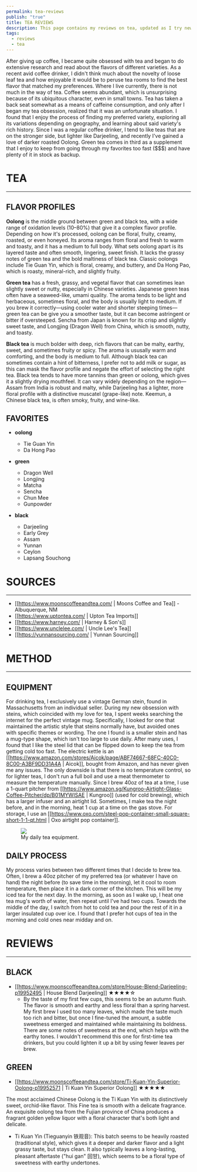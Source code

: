 ```yaml
---
permalink: tea-reviews
publish: "true"
title: TEA REVIEWS
description: This page contains my reviews on tea, updated as I try new variants
tags:
  - reviews
  - tea
---
```

After giving up coffee, I became quite obsessed with tea and began to do extensive research and read about the flavors of different varieties. As a recent avid coffee drinker, I didn't think much about the novelty of loose leaf tea and how enjoyable it would be to peruse tea rooms to find the best flavor that matched my preferences. Where I live currently, there is not much in the way of tea. Coffee seems abundant, which is unsurprising because of its ubiquitous character, even in small towns. Tea has taken a back seat somewhat as a means of caffeine consumption, and only after I began my tea obsession, realized that it was an unfortunate situation. I found that I enjoy the process of finding my preferred variety, exploring all its variations depending on geography, and learning about said variety's rich history. Since I was a regular coffee drinker, I tend to like teas that are on the stronger side, but lighter like Darjeeling, and recently I've gained a love of darker roasted Oolong. Green tea comes in third as a supplement that I enjoy to keep from going through my favorites too fast ($$$) and have plenty of it in stock as backup. 

# TEA
---
## FLAVOR PROFILES

**Oolong** is the middle ground between green and black tea, with a wide range of oxidation levels (10–80%) that give it a complex flavor profile. Depending on how it's processed, oolong can be floral, fruity, creamy, roasted, or even honeyed. Its aroma ranges from floral and fresh to warm and toasty, and it has a medium to full body. What sets oolong apart is its layered taste and often smooth, lingering, sweet finish. It lacks the grassy notes of green tea and the bold maltiness of black tea. Classic oolongs include Tie Guan Yin, which is floral, creamy, and buttery, and Da Hong Pao, which is roasty, mineral-rich, and slightly fruity.

**Green tea** has a fresh, grassy, and vegetal flavor that can sometimes lean slightly sweet or nutty, especially in Chinese varieties. Japanese green teas often have a seaweed-like, umami quality. The aroma tends to be light and herbaceous, sometimes floral, and the body is usually light to medium. If you brew it correctly—using cooler water and shorter steeping times—green tea can be give you a smoother taste, but it can become astringent or bitter if oversteeped. Sencha from Japan is known for its crisp and slightly sweet taste, and Longjing (Dragon Well) from China, which is smooth, nutty, and toasty.

**Black tea** is much bolder with deep, rich flavors that can be malty, earthy, sweet, and sometimes fruity or spicy. The aroma is ususally warm and comforting, and the body is medium to full. Although black tea can sometimes contain a hint of bitterness, I prefer not to add milk or sugar, as this can mask the flavor profile and negate the effort of selecting the right tea. Black tea tends to have more tannins than green or oolong, which gives it a slightly drying mouthfeel. It can vary widely depending on the region—Assam from India is robust and malty, while Darjeeling has a lighter, more floral profile with a distinctive muscatel (grape-like) note. Keemun, a Chinese black tea, is often smoky, fruity, and wine-like.

## FAVORITES

- **oolong**
  - Tie Guan Yin
  - Da Hong Pao

- **green**
  - Dragon Well
  -  Longjing
  -  Matcha
  -  Sencha
  - Chun Mee
  - Gunpowder


- **black**
  - Darjeeling
  - Early Grey
  - Assam
  - Yunnan
  - Ceylon
  - Lapsang Souchong


# SOURCES
---
- [[https://www.moonscoffeeandtea.com/ |  Moons Coffee and Tea]] - Albuquerque, NM
- [[https://www.uptontea.com/ | Upton Tea Imports]]
- [[https://www.harney.com/ | Harney & Son's]]
- [[https://www.unclelee.com/ | Uncle Lee's Tea]]
- [[https://yunnansourcing.com/ | Yunnan Sourcing]]

# METHOD
---
## EQUIPMENT

For drinking tea, I exclusively use a vintage German stein, found in Massachusetts from an individual seller. During my new obsession with steins, which coincided with my love for tea, I spent weeks searching the internet for the perfect vintage mug. Specifically, I looked for one that maintained the artistic style that steins normally have, but avoided ones with specific themes or wording. The one I found is a smaller stein and has a mug-type shape, which isn't too large to use daily. After many uses, I found that I like the steel lid that can be flipped down to keep the tea from getting cold too fast. The electric kettle is an [[https://www.amazon.com/stores/Aicok/page/ABF74667-68FC-40C0-8C00-A3BF9DD31A4A | Aicok]], bought from Amazon, and has never given me any issues. The only downside is that there is no temperature control, so for lighter teas, I don't run a full boil and use a meat thermometer to measure the temperature manually. Since I brew 40oz of tea at a time, I use a 1-quart pitcher from [[https://www.amazon.sg/Kungroo-Airtight-Glass-Coffee-Pitcher/dp/B01MYWISAE | Kungroo]] (used for cold brewing), which has a larger infuser and an airtight lid. Sometimes, I make tea the night before, and in the morning, heat 1 cup at a time on the gas stove. For storage, I use an [[https://www.oxo.com/steel-pop-container-small-square-short-1-1-qt.html | Oxo airtight pop container]].

<figure class="center">
<img  src="/static/images/tea-equipment.webp"/>
<figcaption>My daily tea equipment.</figcaption>
</figure>

## DAILY PROCESS
My process varies between two different times that I decide to brew tea. Often, I brew a 40oz pitcher of my preferred tea (or whatever I have on hand) the night before (to save time in the morning), let it cool to room temperature, then place it in a dark corner of the kitchen. This will be my iced tea for the next day. In the morning, as soon as I wake up, I heat one tea mug's worth of water, then repeat until I've had two cups. Towards the middle of the day, I switch from hot to cold tea and pour the rest of it in a larger insulated cup over ice. I found that I prefer hot cups of tea in the morning and cold ones near midday and on. 

# REVIEWS
---
## BLACK
- [[https://www.moonscoffeeandtea.com/store/House-Blend-Darjeeling-p19952495 | House Blend Darjeeling]] ★★★★☆
  - By the taste of my first few cups, this seems to be an autumn flush. The flavor is smooth and earthy and less floral than a spring harvest. My first brew I used too many leaves, which made the taste much too rich and bitter, but once I fine-tuned the amount, a subtle sweetness emerged and maintained while maintaining its boldness. There are some notes of sweetness at the end, which helps with the earthy tones. I wouldn't recommend this one for first-time tea drinkers, but you could lighten it up a bit by using fewer leaves per brew. 

## GREEN
- [[https://www.moonscoffeeandtea.com/store/Ti-Kuan-Yin-Superior-Oolong-p19952571 | Ti Kuan Yin Superior Oolong]] ★★★★★

<div class="iframe">
The most acclaimed Chinese Oolong is the Ti Kuan Yin with its distinctively sweet, orchid-like flavor. This Fine tea is smooth with a delicate fragrance. An exquisite oolong tea from the Fujian province of China produces a fragrant golden yellow liquor with a floral character that's both light and delicate.
</div>

- Ti Kuan Yin (Tieguanyin 铁观音): This batch seems to be heavily roasted (traditional style), which gives it a deeper and darker flavor and a light grassy taste, but stays clean. It also typically leaves a long-lasting, pleasant aftertaste ("hui gan" 回甘), which seems to be a floral type of sweetness with earthy undertones.


</br>